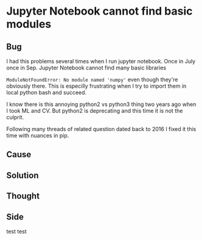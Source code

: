# Jupyter Notebook cannot find basic modules 

## Bug
I had this problems several times when I run jupyter notebook. Once in July once in Sep. Jupyter Notebook cannot find many basic libraries 

```ModuleNotFoundError: No module named 'numpy'```
even though they're obviously there. This is especilly frustrating when I try to import them in local python bash and succeed. 

I know there is this annoying python2 vs python3 thing two years ago when I took ML and CV. But python2 is deprecating and this time it is not the culprit.

Following many threads of related question dated back to 2016 I fixed it this time with nuances in pip. 

## Cause

## Solution

## Thought

## Side
test test
